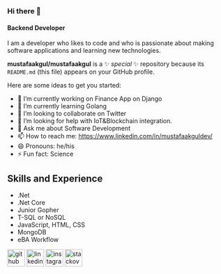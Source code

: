### Hi there 👋
#### Backend Developer

I am a developer who likes to code and who is passionate about making software applications and learning new technologies.

**mustafaakgul/mustafaakgul** is a ✨ _special_ ✨ repository because its `README.md` (this file) appears on your GitHub profile.

Here are some ideas to get you started:

- 🔭 I’m currently working on Finance App on Django
- 🌱 I’m currently learning Golang
- 👯 I’m looking to collaborate on Twitter
- 🤔 I’m looking for help with IoT&Blockchain integration.
- 💬 Ask me about Software Development
- 📫 How to reach me: https://www.linkedin.com/in/mustafaakguldev/
- 😄 Pronouns: he/his
- ⚡ Fun fact: Science

## Skills and Experience
* .Net
* .Net Core
* Junior Gopher
* T-SQL or NoSQL
* JavaScript, HTML, CSS
* MongoDB
* eBA Workflow 


[<img src='https://cdn.jsdelivr.net/npm/simple-icons@3.0.1/icons/github.svg' alt='github' height='40'>](https://github.com/mustafaakgul)  [<img src='https://cdn.jsdelivr.net/npm/simple-icons@3.0.1/icons/linkedin.svg' alt='linkedin' height='40'>](https://www.linkedin.com/in/mustafaakguldev/)  [<img src='https://cdn.jsdelivr.net/npm/simple-icons@3.0.1/icons/instagram.svg' alt='instagram' height='40'>](https://www.instagram.com/mustafaakguldev/)  [<img src='https://cdn.jsdelivr.net/npm/simple-icons@3.0.1/icons/stackoverflow.svg' alt='stackoverflow' height='40'>](https://stackoverflow.com/users/17994076/mustafa-akg%c3%bcl)
